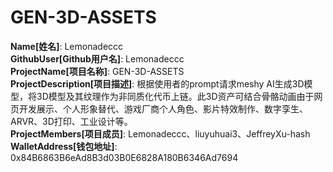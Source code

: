 # GEN-3D-ASSETS

**Name[姓名]**: Lemonadeccc  
**GithubUser[Github用户名]**: Lemonadeccc  
**ProjectName[项目名称]**: GEN-3D-ASSETS  
**ProjectDescription[项目描述]**: 根据使用者的prompt请求meshy AI生成3D模型，将3D模型及其纹理作为非同质化代币上链。此3D资产可结合骨骼动画由于网页开发展示、个人形象替代、游戏厂商个人角色、影片特效制作、数字孪生、ARVR、3D打印、工业设计等。  
**ProjectMembers[项目成员]**: Lemonadeccc、liuyuhuai3、JeffreyXu-hash  
**WalletAddress[钱包地址]**: 0x84B6863B6eAd8B3d03B0E6828A180B6346Ad7694